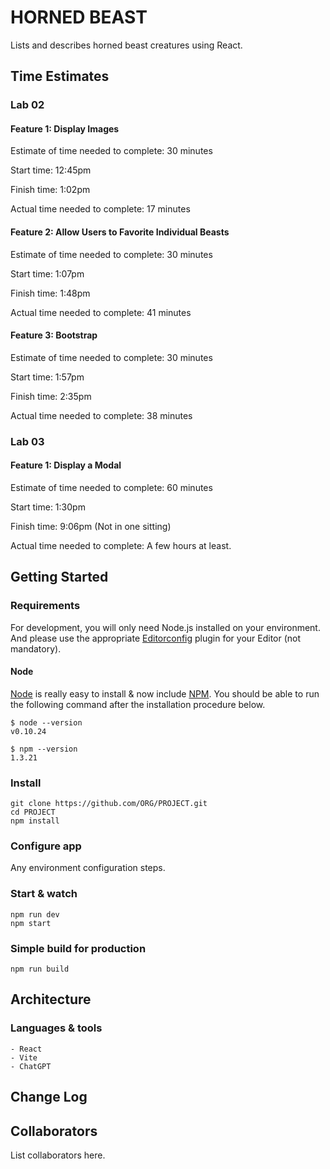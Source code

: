 # HORNED BEAST

Lists and describes horned beast creatures using React.

## Time Estimates

### Lab 02

#### Feature 1: Display Images

Estimate of time needed to complete: 30 minutes

Start time: 12:45pm

Finish time: 1:02pm

Actual time needed to complete: 17 minutes

#### Feature 2: Allow Users to Favorite Individual Beasts

Estimate of time needed to complete: 30 minutes

Start time: 1:07pm

Finish time: 1:48pm

Actual time needed to complete: 41 minutes

#### Feature 3: Bootstrap

Estimate of time needed to complete: 30 minutes

Start time: 1:57pm

Finish time: 2:35pm

Actual time needed to complete: 38 minutes

### Lab 03

#### Feature 1: Display a Modal

Estimate of time needed to complete: 60 minutes

Start time: 1:30pm

Finish time: 9:06pm (Not in one sitting)

Actual time needed to complete: A few hours at least.

## Getting Started

### Requirements

For development, you will only need Node.js installed on your environment.
And please use the appropriate [Editorconfig](http://editorconfig.org/) plugin for your Editor (not mandatory).

#### Node

[Node](http://nodejs.org/) is really easy to install & now include [NPM](https://npmjs.org/).
You should be able to run the following command after the installation procedure
below.

    $ node --version
    v0.10.24

    $ npm --version
    1.3.21

### Install

    git clone https://github.com/ORG/PROJECT.git
    cd PROJECT
    npm install

### Configure app

Any environment configuration steps.

### Start & watch

    npm run dev
    npm start

### Simple build for production

    npm run build

## Architecture

### Languages & tools

    - React
    - Vite
    - ChatGPT

## Change Log

## Collaborators

List collaborators here.